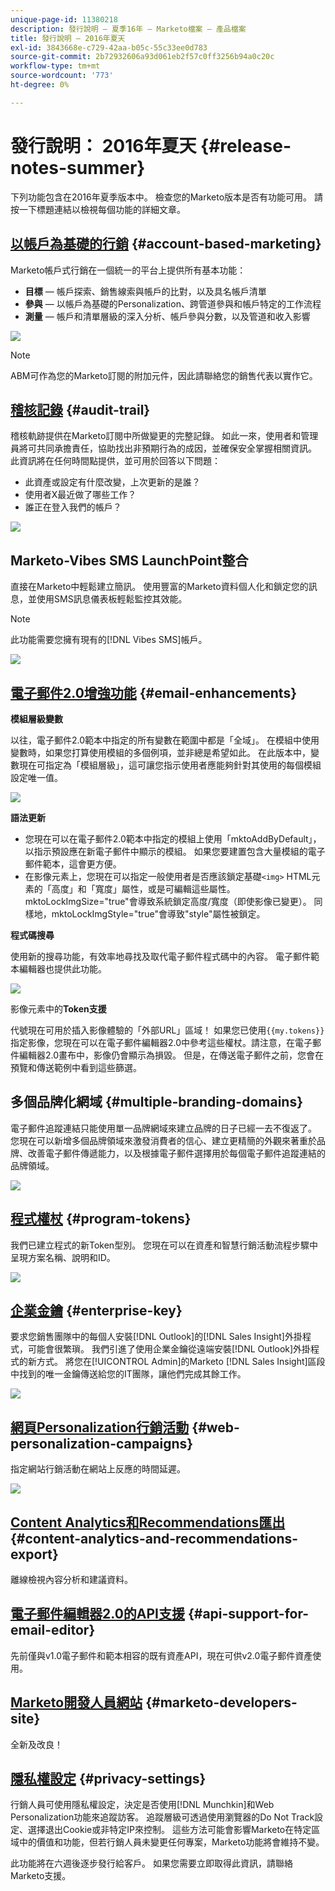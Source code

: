 ```yaml
---
unique-page-id: 11380218
description: 發行說明 — 夏季16年 — Marketo檔案 — 產品檔案
title: 發行說明 — 2016年夏天
exl-id: 3843668e-c729-42aa-b05c-55c33ee0d783
source-git-commit: 2b72932606a93d061eb2f57c0ff3256b94a0c20c
workflow-type: tm+mt
source-wordcount: '773'
ht-degree: 0%

---
```


# 發行說明： 2016年夏天 {#release-notes-summer}

下列功能包含在2016年夏季版本中。 檢查您的Marketo版本是否有功能可用。 請按一下標題連結以檢視每個功能的詳細文章。

## [以帳戶為基礎的行銷](https://docs.marketo.com/display/docs/account+based+marketing) {#account-based-marketing}

Marketo帳戶式行銷在一個統一的平台上提供所有基本功能：

* **目標** — 帳戶探索、銷售線索與帳戶的比對，以及具名帳戶清單
* **參與** — 以帳戶為基礎的Personalization、跨管道參與和帳戶特定的工作流程
* **測量** — 帳戶和清單層級的深入分析、帳戶參與分數，以及管道和收入影響

![](assets/abm-5-acme.png)

>[!NOTE]
>
>ABM可作為您的Marketo訂閱的附加元件，因此請聯絡您的銷售代表以實作它。

## [稽核記錄](/help/marketo/product-docs/administration/audit-trail/audit-trail-overview.md) {#audit-trail}

稽核軌跡提供在Marketo訂閱中所做變更的完整記錄。 如此一來，使用者和管理員將可共同承擔責任，協助找出非預期行為的成因，並確保安全掌握相關資訊。 此資訊將在任何時間點提供，並可用於回答以下問題：

* 此資產或設定有什麼改變，上次更新的是誰？
* 使用者X最近做了哪些工作？
* 誰正在登入我們的帳戶？

![](assets/audit-trail.png)

## Marketo-Vibes SMS LaunchPoint整合

直接在Marketo中輕鬆建立簡訊。 使用豐富的Marketo資料個人化和鎖定您的訊息，並使用SMS訊息儀表板輕鬆監控其效能。

>[!NOTE]
>
>此功能需要您擁有現有的[!DNL Vibes SMS]帳戶。

![](assets/vibes-sms2.png)

## [電子郵件2.0增強功能](/help/marketo/product-docs/email-marketing/general/email-editor-2/email-editor-v2-0-overview.md) {#email-enhancements}

**模組層級變數**

以往，電子郵件2.0範本中指定的所有變數在範圍中都是「全域」。 在模組中使用變數時，如果您打算使用模組的多個例項，並非總是希望如此。 在此版本中，變數現在可指定為「模組層級」，這可讓您指示使用者應能夠針對其使用的每個模組設定唯一值。

![](assets/module-level-variables.png)

**語法更新**

* 您現在可以在電子郵件2.0範本中指定的模組上使用「mktoAddByDefault」，以指示預設應在新電子郵件中顯示的模組。 如果您要建置包含大量模組的電子郵件範本，這會更方便。
* 在影像元素上，您現在可以指定一般使用者是否應該鎖定基礎`<img>` HTML元素的「高度」和「寬度」屬性，或是可編輯這些屬性。 mktoLockImgSize=&quot;true&quot;會導致系統鎖定高度/寬度（即使影像已變更）。 同樣地，mktoLockImgStyle=&quot;true&quot;會導致&quot;style&quot;屬性被鎖定。

**程式碼搜尋**

使用新的搜尋功能，有效率地尋找及取代電子郵件程式碼中的內容。 電子郵件範本編輯器也提供此功能。

![](assets/2nd-screenshot.png)

影像元素中的&#x200B;**Token支援**

代號現在可用於插入影像體驗的「外部URL」區域！ 如果您已使用`{{my.tokens}}`指定影像，您現在可以在電子郵件編輯器2.0中參考這些權杖。請注意，在電子郵件編輯器2.0畫布中，影像仍會顯示為損毀。 但是，在傳送電子郵件之前，您會在預覽和傳送範例中看到這些篩選。

## 多個品牌化網域 {#multiple-branding-domains}

電子郵件追蹤連結只能使用單一品牌網域來建立品牌的日子已經一去不復返了。 您現在可以新增多個品牌領域來激發消費者的信心、建立更精簡的外觀來著重於品牌、改善電子郵件傳遞能力，以及根據電子郵件選擇用於每個電子郵件追蹤連結的品牌領域。

![](assets/multiple-branding-domains.png)

## [程式權杖](/help/marketo/product-docs/demand-generation/landing-pages/personalizing-landing-pages/tokens-overview.md) {#program-tokens}

我們已建立程式的新Token型別。 您現在可以在資產和智慧行銷活動流程步驟中呈現方案名稱、說明和ID。

![](assets/program-tokens.png)

## [企業金鑰](/help/marketo/product-docs/marketo-sales-insight/msi-outlook-plugin/authorize-the-marketo-outlook-plugin.md) {#enterprise-key}

要求您銷售團隊中的每個人安裝[!DNL Outlook]的[!DNL Sales Insight]外掛程式，可能會很繁瑣。 我們引進了使用企業金鑰從遠端安裝[!DNL Outlook]外掛程式的新方式。 將您在[!UICONTROL Admin]的Marketo [!DNL Sales Insight]區段中找到的唯一金鑰傳送給您的IT團隊，讓他們完成其餘工作。

![](assets/enterprise-key.png)

## [網頁Personalization行銷活動](/help/marketo/product-docs/web-personalization/working-with-web-campaigns/create-a-new-dialog-web-campaign.md) {#web-personalization-campaigns}

指定網站行銷活動在網站上反應的時間延遲。

![](assets/dialog-campaign-delay.png)

## [Content Analytics和Recommendations匯出](/help/marketo/product-docs/web-personalization/understanding-web-personalization/understanding-content-analytics.md) {#content-analytics-and-recommendations-export}

離線檢視內容分析和建議資料。

## [電子郵件編輯器2.0的API支援](https://developers.marketo.com/documentation/asset-api/) {#api-support-for-email-editor}

先前僅與v1.0電子郵件和範本相容的既有資產API，現在可供v2.0電子郵件資產使用。

## [Marketo開發人員網站](https://developers.marketo.com/) {#marketo-developers-site}

全新及改良！

## [隱私權設定](/help/marketo/product-docs/administration/settings/understanding-privacy-settings.md) {#privacy-settings}

行銷人員可使用隱私權設定，決定是否使用[!DNL Munchkin]和Web Personalization功能來追蹤訪客。 追蹤層級可透過使用瀏覽器的Do Not Track設定、選擇退出Cookie或非特定IP來控制。 這些方法可能會影響Marketo在特定區域中的價值和功能，但若行銷人員未變更任何專案，Marketo功能將會維持不變。

此功能將在六週後逐步發行給客戶。 如果您需要立即取得此資訊，請聯絡Marketo支援。
